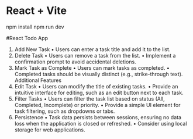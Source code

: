 # React + Vite

npm install
npm run dev

#React Todo App
1. Add New Task
• Users can enter a task title and add it to the list. 
2. Delete Task 
• Users can remove a task from the list. 
• Implement a confirmation prompt to avoid accidental deletions. 
3. Mark Task as Complete 
• Users can mark tasks as completed. 
• Completed tasks should be visually distinct (e.g., strike-through text). Additional Features 
4. Edit Task 
• Users can modify the title of existing tasks. • Provide an intuitive interface for editing, such as an edit button next to each task.
5. Filter Tasks • Users can filter the task list based on status (All, Completed, Incomplete) or priority. • Provide a simple UI element for task filtering, such as dropdowns or tabs. 
6. Persistence • Task data persists between sessions, ensuring no data loss when the application is closed or refreshed. • Consider using local storage for web applications. 
